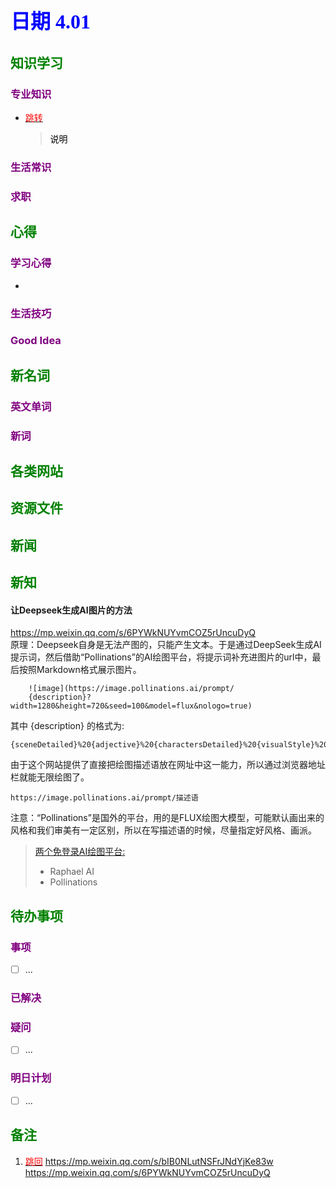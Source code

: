 ## <font color = blue face=楷体 size=6>日期 4.01 </font>

## <font color = green>知识学习 </font>
### <font color = purple>专业知识 </font>
+ <a id = "01-1">  [<font color = red>跳转</font>](#01-2)
   > <font color = o> 说明 </font>
### <font color = purple>生活常识 </font>

### <font color = purple>求职 </font>



## <font color = green>心得 </font>
### <font color = purple>学习心得 </font>
+ 
### <font color = purple>生活技巧 </font>

### <font color = purple>Good Idea </font>



## <font color = green>新名词 </font>
### <font color = purple>英文单词 </font>
### <font color = purple>新词 </font>



## <font color = green>各类网站 </font>


## <font color = green>资源文件 </font>


## <font color = green>新闻 </font>


## <font color = green>新知 </font>
#### 让Deepseek生成AI图片的方法   
https://mp.weixin.qq.com/s/6PYWkNUYvmCOZ5rUncuDyQ  
	原理：Deepseek自身是无法产图的，只能产生文本。于是通过DeepSeek生成AI提示词，然后借助“Pollinations”的AI绘图平台，将提示词补充进图片的url中，最后按照Markdown格式展示图片。
```
	![image](https://image.pollinations.ai/prompt/
	{description}?width=1280&height=720&seed=100&model=flux&nologo=true)
```
其中 {description} 的格式为:
```		
{sceneDetailed}%20{adjective}%20{charactersDetailed}%20{visualStyle}%20{genre}%20{artistReference}
```
由于这个网站提供了直接把绘图描述语放在网址中这一能力，所以通过浏览器地址栏就能无限绘图了。
```
https://image.pollinations.ai/prompt/描述语
```
注意：“Pollinations”是国外的平台，用的是FLUX绘图大模型，可能默认画出来的风格和我们审美有一定区别，所以在写描述语的时候，尽量指定好风格、画派。

> [两个免登录AI绘图平台:](https://mp.weixin.qq.com/s?__biz=MjM5MDI4MzA3Mg==&mid=2647694280&idx=1&sn=8e9bfc23f02e274b1b45061ec8bfb664&scene=21)
> + Raphael AI
> + Pollinations

## <font color = green>待办事项 </font>
### <font color = purple>事项 </font>
- [ ] ...
### <font color = purple>已解决 </font>
### <font color = purple>疑问 </font>
- [ ] ...
### <font color = purple>明日计划 </font>
- [ ] ...


## <font color = green>备注 </font>
  1. <a id ="01-2">[<font color = red>跳回</font>](#01-1)
https://mp.weixin.qq.com/s/bIB0NLutNSFrJNdYjKe83w
https://mp.weixin.qq.com/s/6PYWkNUYvmCOZ5rUncuDyQ
<!--stackedit_data:
eyJoaXN0b3J5IjpbLTEwODI2NDAzMjAsMTEwMTQ3MTc2MSwtMz
Q3MjQ5MjMxLC0yMTQxMzgxMDQ5XX0=
-->